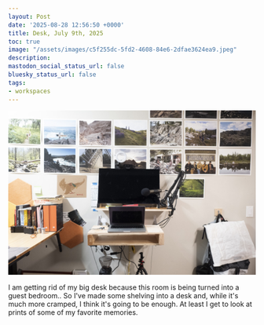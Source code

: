 ```yaml
---
layout: Post
date: '2025-08-28 12:56:50 +0000'
title: Desk, July 9th, 2025
toc: true
image: "/assets/images/c5f255dc-5fd2-4608-84e6-2dfae3624ea9.jpeg"
description:
mastodon_social_status_url: false
bluesky_status_url: false
tags:
- workspaces
---
```



![Desk on the wall](/assets/images/c5f255dc-5fd2-4608-84e6-2dfae3624ea9.jpeg)

I am getting rid of my big desk because this room is being turned into a guest bedroom.. So I've made some shelving into a desk and, while it's much more cramped, I think it's going to be enough. At least I get to look at prints of some of my favorite memories.
